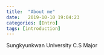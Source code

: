 ```yaml
---
title:  "About me"
date:   2019-10-10 19:04:23
categories: [Intro]
tags: [introduction]
---
```


Sungkyunkwan University C.S Major
